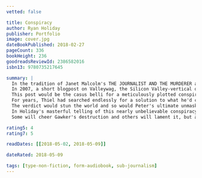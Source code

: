 ```yaml
---
vetted: false

title: Conspiracy
author: Ryan Holiday
publisher: Portfolio
image: cover.jpg
dateBookPublished: 2018-02-27
pageCount: 336
bookHeight: 236
goodreadsReviewId: 2386582016
isbn13: 9780735217645

summary: |
  In the tradition of Janet Malcolm's THE JOURNALIST AND THE MURDERER and Robert Greene's THE 48 LAWS OF POWER, author Ryan Holiday examines the case that rocked the media world--and the billionaire mastermind behind it
  In 2007, a short blogpost on Valleywag, the Silicon Valley-vertical of Gawker Media, outed PayPal founder and billionaire investor Peter Thiel as gay. Thiel's sexuality had been known to close friends and family, but he didn't consider himself a public figure, and believed the information was private.
  This post would be the casus belli for a meticulously plotted conspiracy that would end nearly a decade later with a $140 million dollar judgment against Gawker, its bankruptcy and with Nick Denton, Gawker's CEO and founder, out of a job. Only later would the world learn that Gawker's demise was not incidental--it had been masterminded by Thiel.
  For years, Thiel had searched endlessly for a solution to what he'd come to call the "Gawker Problem." When an unmarked enveloped delivered an illegally recorded sex tape of Hogan with his best friend's wife, Gawker had seen the chance for millions of pageviews and to say the things that others were afraid to say. Thiel saw their publication of the tape as the opportunity he was looking for. He would come to pit Hogan against Gawker in a multi-year proxy war through the Florida legal system, while Gawker remained confidently convinced they would prevail as they had over so many other lawsuit--until it was too late.
  The verdict would stun the world and so would Peter's ultimate unmasking as the man who had set it all in motion. Why had he done this? How had no one discovered it? What would this mean--for the First Amendment? For privacy? For culture?
  In Holiday's masterful telling of this nearly unbelievable conspiracy, informed by interviews with all the key players, this case transcends the narrative of how one billionaire took down a media empire or the current state of the free press. It's a study in power, strategy, and one of the most wildly ambitious--and successful--secret plots in recent memory.
  Some will cheer Gawker's destruction and others will lament it, but after reading these pages--and seeing the access the author was given--no one will deny that there is something ruthless and brilliant about Peter Thiel's shocking attempt to shake up the world.

rating5: 4
rating7: 5

readDates: [[2018-05-02, 2018-05-09]]

dateRated: 2018-05-09

tags: [type-non-fiction, form-audiobook, sub-journalism]
---
```

